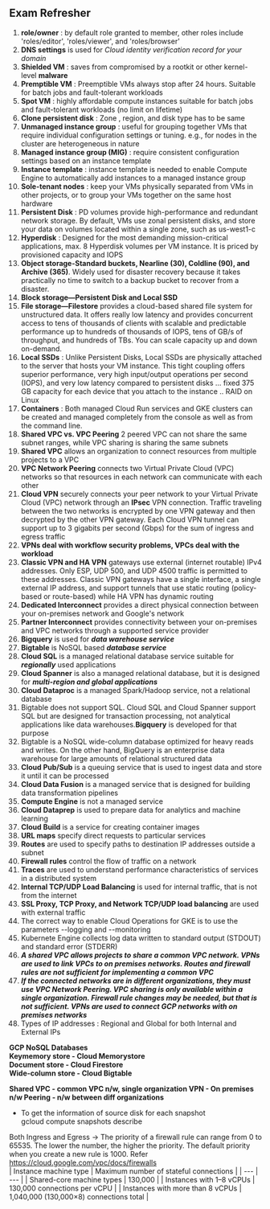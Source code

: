 
## Exam Refresher

1. **role/owner** : by default role granted to member, other roles include 'roles/editor', 'roles/viewer', and 'roles/browser'    
2. **DNS settings** is used for *Cloud identity verification record for your domain*   
3. **Shielded VM** : saves from compromised by a rootkit or other kernel-level **malware**  
4. **Premptible VM** : Preemptible VMs always stop after 24 hours. Suitable for batch jobs and fault-tolerant workloads  
5. **Spot VM** : highly affordable compute instances suitable for batch jobs and fault-tolerant workloads (no limit on lifetime)  
6. **Clone persistent disk** : Zone , region, and disk type has to be same  
7. **Unmanaged instance group** : useful for grouping together VMs that require individual configuration settings or tuning. e.g., for nodes in the cluster are heterogeneous in nature  
8. **Managed instance group (MIG)** : require consistent configuration settings based on an instance template  
9. **Instance template** : instance template is needed to enable Compute Engine to automatically add instances to a managed instance group  
10. **Sole-tenant nodes** : keep your VMs physically separated from VMs in other projects, or to group your VMs together on the same host hardware  
11. **Persistent Disk** : PD volumes provide high-performance and redundant network storage. By default, VMs use zonal persistent disks, and store your data on volumes located within a single zone, such as us-west1-c  
12. **Hyperdisk** : Designed for the most demanding mission-critical applications, max. 8 Hyperdisk volumes per VM instance. It  is priced by provisioned capacity and IOPS  
13. **Object storage-Standard buckets, Nearline (30), Coldline (90), and Archive (365)**. Widely used for disaster recovery because it takes practically no time to switch to a backup bucket to recover from a disaster.   
14. **Block storage—Persistent Disk and Local SSD**  
15. **File storage—Filestore** provides a cloud-based shared file system for unstructured data. It offers really low latency and provides concurrent access to tens of thousands of clients with scalable and predictable performance up to hundreds of thousands of IOPS, tens of GB/s of throughput, and hundreds of TBs. You can scale capacity up and down on-demand.   
16. **Local SSDs** : Unlike Persistent Disks, Local SSDs are physically attached to the server that hosts your VM instance. This tight coupling offers superior performance, very high input/output operations per second (IOPS), and very low latency compared to persistent disks ... fixed 375 GB capacity for each device that you attach to the instance .. RAID on Linux  
17. **Containers** : Both managed Cloud Run services and GKE clusters can be created and managed completely from the console as well as from the command line.   
18. **Shared VPC vs. VPC Peering** 2 peered VPC can not share the same subnet ranges, while VPC sharing is sharing the same subnets  
19. **Shared VPC** allows an organization to connect resources from multiple projects to a VPC  
20. **VPC Network Peering** connects two Virtual Private Cloud (VPC) networks so that resources in each network can communicate with each other  
21. **Cloud VPN** securely connects your peer network to your Virtual Private Cloud (VPC) network through an **IPsec** VPN connection.  Traffic traveling between the two networks is encrypted by one VPN gateway and then decrypted by the other VPN gateway. Each Cloud VPN tunnel can support up to 3 gigabits per second (Gbps) for the sum of ingress and egress traffic  
22. **VPNs deal with workflow security problems, VPCs deal with the workload**  
23. **Classic VPN and HA VPN** gateways use external (internet routable) IPv4 addresses. Only ESP, UDP 500, and UDP 4500 traffic is permitted to these addresses. Classic VPN gateways have a single interface, a single external IP address, and support tunnels that use static routing (policy-based or route-based) while HA VPN has dynamic routing  
24. **Dedicated Interconnect** provides a direct physical connection between your on-premises network and Google's network  
25. **Partner Interconnect** provides connectivity between your on-premises and VPC networks through a supported service provider  
26. **Bigquery** is used for ***data warehouse service***  
27. **Bigtable** is NoSQL based ***database service***  
28. **Cloud SQL** is a managed relational database service suitable for ***regionally*** used applications
29. **Cloud Spanner** is also a managed relational database, but it is designed for ***multi-region and global applications***  
30. **Cloud Dataproc** is a managed Spark/Hadoop service, not a relational database  
31. Bigtable does not support SQL. Cloud SQL and Cloud Spanner support SQL but are designed for transaction processing, not analytical applications like data warehouses.**Bigquery** is developed for that purpose
32. Bigtable is a NoSQL wide-column database optimized for heavy reads and writes. On the other hand, BigQuery is an enterprise data warehouse for large amounts of relational structured data 
33. **Cloud Pub/Sub** is a queuing service that is used to ingest data and store it until it can be processed  
34. **Cloud Data Fusion** is a managed service that is designed for building data transformation pipelines  
35. **Compute Engine** is not a managed service  
36. **Cloud Dataprep** is used to prepare data for analytics and machine learning   
37. **Cloud Build** is a service for creating container images  
38. **URL maps** specify direct requests to particular services  
39. **Routes** are used to specify paths to destination IP addresses outside a subnet  
40. **Firewall rules** control the flow of traffic on a network  
41. **Traces** are used to understand performance characteristics of services in a distributed system  
42. **Internal TCP/UDP Load Balancing** is used for internal traffic, that is not from the internet  
43. **SSL Proxy, TCP Proxy, and Network TCP/UDP load balancing** are used with external traffic  
44. The correct way to enable Cloud Operations for GKE is to use the parameters --logging and --monitoring  
45. Kubernete Engine collects log data written to standard output (STDOUT) and standard error (STDERR)  
46. ***A shared VPC allows projects to share a common VPC network. VPNs are used to link VPCs to on premises networks. Routes and firewall rules are not sufficient for implementing a common VPC***
47. ***If the connected networks are in different organizations, they must use VPC Network Peering. VPC sharing is only available within a single organization. Firewall rule changes may be needed, but that is not sufficient. VPNs are used to connect GCP networks with on premises networks***
48. Types of IP addresses : Regional and Global for both Internal and External IPs  

**GCP NoSQL Databases  
Keymemory store - Cloud Memorystore  
Document store - Cloud Firestore  
Wide-column store - Cloud Bigtable**

**Shared VPC - common VPC n/w, single organization
VPN - On premises n/w
Peering - n/w between diff organizations**


- To get the information of source disk for each snapshot  
gcloud compute snapshots describe   

Both Ingress and Egress -> The priority of a firewall rule can range from 0 to 65535. The lower the number, the higher the priority. The default priority when you create a new rule is 1000.
Refer https://cloud.google.com/vpc/docs/firewalls 
<br/>
| Instance machine type | Maximum number of stateful connections |
| --- | --- |
| Shared-core machine types | 130,000 |
| Instances with 1–8 vCPUs | 130,000 connections per vCPU |
| Instances with more than 8 vCPUs | 1,040,000 (130,000×8) connections total |
<br/>


